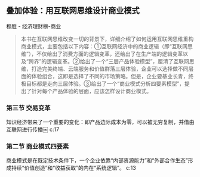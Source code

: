 ## 叠加体验：用互联网思维设计商业模式

穆胜  -  经济理财榜-商业

> 本书在互联网思维改变一切的背景下，详细介绍了如何运用互联网思维重构商业模式，主要包括以下内容：①互联网经济中的商业逻辑（即“互联网思维”），不仅给出了消费方面的逻辑变革，还给出了在生产端的逻辑变革以及“跨界”的逻辑变革。②给出了一个“三层产品体验模型”，厘清了互联网思维，打造完美终端、云端服务和价值群落三层体验，企业可以选择做不同层面的体验组合，这即是选择了不同的市场策略。但是，企业要基业长青，终极目标都是走向三层体验。③给出了一个“商业模式分析四要素模型”，提出了针对每个产品体验的层面，应该怎样设计商业模式。


### 第三节 交易变革

知识经济带来了一个重要的变化：即产品边际成本为零，可以被无穷复制，并借由互联网进行传播￼ c:17

### 第二节 商业模式四要素

商业模式是在既定技术条件下，一个企业依靠“内部资源能力”和“外部合作生态”形成持续“价值创造”和“收益获取”的内在“系统逻辑”。 c:13